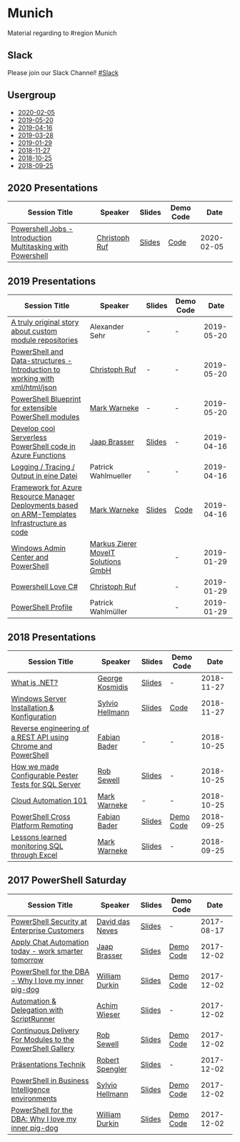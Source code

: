 # Munich

Material regarding to #region Munich

## Slack

Please join our Slack Channel!
[#Slack](https://powershell-ug.com/wp-login.php?action=slack-invitation)

## Usergroup

- [2020-02-05](https://www.meetup.com/German-PowerShell-Usergroup/events/267903113/)
- [2019-05-20](https://www.meetup.com/German-PowerShell-Usergroup/events/261221562/)
- [2019-04-16](https://www.meetup.com/German-PowerShell-Usergroup/events/259497691/)
- [2019-03-28](https://www.meetup.com/German-PowerShell-Usergroup/events/259497674/)
- [2019-01-29](https://www.meetup.com/German-PowerShell-Usergroup/events/258107321/)
- [2018-11-27](https://www.meetup.com/German-PowerShell-Usergroup/events/256169707)
- [2018-10-25](https://www.meetup.com/German-PowerShell-Usergroup/events/254472804/)
- [2018-09-25](https://www.meetup.com/German-PowerShell-Usergroup/events/254444660/)

## 2020 Presentations

| Session Title                                                                                                                                                                                                                | Speaker                                                                 | Slides                                                                                                                                                                                                                                                | Demo Code                     | Date       |
| ---------------------------------------------------------------------------------------------------------------------------------------------------------------------------------------------------------------------------- | ----------------------------------------------------------------------- | ----------------------------------------------------------------------------------------------------------------------------------------------------------------------------------------------------------------------------------------------------- | ----------------------------- | ---------- |
| [Powershell Jobs - Introduction Multitasking with Powershell](https://github.com/GPSUG/Munich/tree/master/Usergroup/2020-02-05/)                                                                                                | [Christoph Ruf](https://twitter.com/ruf_christoph)                                                       | [Slides](https://github.com/GPSUG/Munich/tree/master/Usergroup/2020-02-05/PowershellJobs/PowershellJobs.pptx)                                                                                                                                                                                                                                                       | [Code](https://github.com/GPSUG/Munich/tree/master/Usergroup/2020-02-05/PowershellJobs/Code/)                             | 2020-02-05 |

## 2019 Presentations

| Session Title                                                                                                                                                                                                                | Speaker                                                                 | Slides                                                                                                                                                                                                                                                | Demo Code                     | Date       |
| ---------------------------------------------------------------------------------------------------------------------------------------------------------------------------------------------------------------------------- | ----------------------------------------------------------------------- | ----------------------------------------------------------------------------------------------------------------------------------------------------------------------------------------------------------------------------------------------------- | ----------------------------- | ---------- |
| [A  truly original story about custom module repositories](https://github.com/GPSUG/Munich/tree/master/Usergroup/2019-05-20/)                                                                                                | Alexander Sehr                                                          | -                                                                                                                                                                                                                                                     | -                             | 2019-05-20 |
| [PowerShell and Data-structures - Introduction to working with xml/html/json](https://github.com/GPSUG/Munich/tree/master/Usergroup/2019-05-20/)                                                                             | [Christoph Ruf](https://twitter.com/ruf_christoph)                                                           | -                                                                                                                                                                                                                                                     | -                             | 2019-05-20 |
| [PowerShell Blueprint for extensible PowerShell modules](https://github.com/GPSUG/Munich/tree/master/Usergroup/2019-05-20/)                                                                                                  | [Mark Warneke](https://twitter.com/MarkWarneke/)                        | -                                                                                                                                                                                                                                                     | -                             | 2019-05-20 |
| [Develop cool Serverless PowerShell code in Azure Functions](https://github.com/GPSUG/Munich/tree/master/Usergroup/2019-04-16/Jaap%20Brasser%20-%20Develop%20cool%20Serverless%20PowerShell%20code%20in%20Azure%20Functions) | [Jaap Brasser](https://twitter.com/jaap_brasser/)                       | [Slides](https://github.com/GPSUG/Munich/blob/master/Usergroup/2019-04-16/Jaap%20Brasser%20-%20Develop%20cool%20Serverless%20PowerShell%20code%20in%20Azure%20Functions/Develop%20cool%20Serverless%20PowerShell%20code%20in%20Azure%20Functions.pdf) | -                             | 2019-04-16 |
| [Logging / Tracing / Output in eine Datei](https://github.com/GPSUG/Munich/tree/master/Usergroup/2019-04-16/PatrickWahlmueller.md)                                                                                           | Patrick Wahlmueller                                                     | -                                                                                                                                                                                                                                                     | -                             | 2019-04-16 |
| [Framework for Azure Resource Manager Deployments based on ARM-Templates Infrastructure as code](https://github.com/GPSUG/Munich/tree/master/Usergroup/2019-03-28/az_new.md)                                                 | [Mark Warneke](https://twitter.com/MarkWarneke/)                        | [Slides](https://aka.ms/Az.New)                                                                                                                                                                                                                       | [Code](https://aka.ms/Az.New) | 2019-04-16 |
| [Windows Admin Center and PowerShell](https://github.com/GPSUG/Munich/tree/master/Usergroup/2019-01-29/)                                                                                                                     | [Markus Zierer MoveIT Solutions GmbH](http://www.moveit-solutions.com/) |                                                                                                                                                                                                                                                       | -                             | 2019-01-29 |
| [Powershell Love C#](https://github.com/GPSUG/Munich/tree/master/Usergroup/2019-01-29/PSLoveC%23)                                                                                                                            | [Christoph Ruf](https://twitter.com/ruf_christoph)                                                           |                                                                                                                                                                                                                                                       | -                             | 2019-01-29 |
| [PowerShell Profile](https://github.com/GPSUG/Munich/tree/master/Usergroup/2019-01-29/)                                                                                                                                      | Patrick Wahlmüller                                                      |                                                                                                                                                                                                                                                       | -                             | 2019-01-29 |


## 2018 Presentations

| Session Title                                                                                                                                                           | Speaker                                           | Slides                                                                                                                                                                                                                                                                                                                                                                | Demo Code                                                                                                                                    | Date       |
| ----------------------------------------------------------------------------------------------------------------------------------------------------------------------- | ------------------------------------------------- | --------------------------------------------------------------------------------------------------------------------------------------------------------------------------------------------------------------------------------------------------------------------------------------------------------------------------------------------------------------------- | -------------------------------------------------------------------------------------------------------------------------------------------- | ---------- |
| [What is .NET?](https://github.com/GPSUG/Munich/tree/master/Usergroup/2018-11-27/What_is_net.md)                                                                        | [George Kosmidis](http://georgekosmidis.gr/)      | [Slides](https://na01.safelinks.protection.outlook.com/?url=https%3A%2F%2Fgithub.com%2Fdotnet-presentations%2Fhome%2Ftree%2Fmaster%2F.NET%2520Intro&data=02%7C01%7CMark.Warneke%40microsoft.com%7Ce755fef4740b4d88ad7608d65125787f%7C72f988bf86f141af91ab2d7cd011db47%7C1%7C0%7C636785618712677118&sdata=tkwm%2FOlnigGnEv8I36jqeEQeQehGrJ19P0fkidtzyvM%3D&reserved=0) | -                                                                                                                                            | 2018-11-27 |
| [Windows Server Installation & Konfiguration](https://github.com/GPSUG/Munich/tree/master/Usergroup/2018-11-27/Windows%20Server%20Installation)                         | [Sylvio Hellmann](https://sylvioh.wordpress.com/) | [Slides](https://github.com/GPSUG/Munich/tree/master/Usergroup/2018-11-27/Windows%20Server%20Installation/PowerShell_Meetup_2018_11.pdf)                                                                                                                                                                                                                              | [Code](https://github.com/GPSUG/Munich/tree/master/Usergroup/2018-11-27/Windows%20Server%20Installation/)                                    | 2018-11-27 |
| [Reverse engineering of a REST API using Chrome and PowerShell](https://github.com/GPSUG/Munich/tree/master/Usergroup/2018-10-25/Reverse_engineering_REST_API.md)       | [Fabian Bader](https://twitter.com/fabian_bader/) | -                                                                                                                                                                                                                                                                                                                                                                     | -                                                                                                                                            | 2018-10-25 |
| [How we made Configurable Pester Tests for SQL Server](https://github.com/GPSUG/Munich/tree/master/Usergroup/2018-10-25/How%20We%20Made%20Configurable%20Tests.pdf)     | [Rob Sewell](https://sqldbawithAbeard.com)        | [Slides](https://github.com/GPSUG/Munich/tree/master/Usergroup/2018-10-25/How%20We%20Made%20Configurable%20Tests.pdf)                                                                                                                                                                                                                                                 | -                                                                                                                                            | 2018-10-25 |
| [Cloud Automation 101](https://markwarneke.me/Cloud-Automation-101)                                                                                                     | [Mark Warneke](https://twitter.com/mark_mit_k_/)  | -                                                                                                                                                                                                                                                                                                                                                                     | -                                                                                                                                            | 2018-10-25 |
| [PowerShell Cross Platform Remoting](https://github.com/GPSUG/Munich/tree/master/Usergroup/2018-09-25/PowerShell%20Cross%20Platform%20Remoting%20-%20Fabian%20Bader)    | [Fabian Bader](https://twitter.com/fabian_bader/) | [Slides](https://github.com/GPSUG/Munich/tree/master/Usergroup/2018-09-25/PowerShell%20Cross%20Platform%20Remoting%20-%20Fabian%20Bader/PowerShell%20Cross%20/Platform%20Remoting.pdf)                                                                                                                                                                                | [Demo Code](https://github.com/GPSUG/Munich/tree/master/Usergroup/2018-09-25/PowerShell%20Cross%20Platform%20Remoting%20-%20Fabian%20Bader/) | 2018-09-25 |
| [Lessons learned monitoring SQL through Excel](https://github.com/GPSUG/Munich/tree/master/Usergroup/2018-09-25/Lessons%20learned%20monitoring%20SQL%20through%20Excel) | [Mark Warneke](https://twitter.com/mark_mit_k_)   | [Slides]()                                                                                                                                                                                                                                                                                                                                                            | -                                                                                                                                            | 2018-09-25 |

## 2017 PowerShell Saturday

| Session Title                                                                                                                                                                             | Speaker                                           | Slides                                                                                                                                                                                                        | Demo Code                                                                                                                                          | Date       |
| ----------------------------------------------------------------------------------------------------------------------------------------------------------------------------------------- | ------------------------------------------------- | ------------------------------------------------------------------------------------------------------------------------------------------------------------------------------------------------------------- | -------------------------------------------------------------------------------------------------------------------------------------------------- | ---------- |
| [PowerShell Security at Enterprise Customers](https://github.com/GPSUG/Munich/tree/master/PowerShell%20Saturday/David%20das%20Neves%20-%20PSSecurity)                                     | [David das Neves](https://github.com/ddneves)     | [Slides](https://github.com/GPSUG/Munich/blob/master/PowerShell%20Saturday/David%20das%20Neves%20-%20PSSecurity/PSConfEU17_Security_Session.zip)                                                              | -                                                                                                                                                  | 2017-08-17 |
| [Apply Chat Automation today - work smarter tomorrow](https://github.com/GPSUG/Munich/tree/master/PowerShell%20Saturday/Jaap%20Brasser%20-%20Chat%20Automation)                           | [Jaap Brasser](https://github.com/jaapbrasser)    | [Slides](https://github.com/GPSUG/Munich/blob/master/PowerShell%20Saturday/Jaap%20Brasser%20-%20Chat%20Automation/Apply%20Chat%20Automation%20today%20-%20work%20smarter%20tomorrow.pdf)                      | [Demo Code](https://github.com/GPSUG/Munich/blob/master/PowerShell%20Saturday/Jaap%20Brasser%20-%20Chat%20Automation/Demo.zip)                     | 2017-12-02 |
| [PowerShell for the DBA - Why I love my inner pig-dog](https://github.com/GPSUG/Munich/tree/master/PowerShell%20Saturday/William%20Durkin)                                                | [William Durkin](https://github.com/sql-williamd) | [Slides](https://github.com/GPSUG/Munich/blob/master/PowerShell%20Saturday/William%20Durkin/PowerShell%20for%20the%20DBA.pptx)                                                                                | [Demo Code](https://github.com/GPSUG/Munich/blob/master/PowerShell%20Saturday/William%20Durkin/dbatools%20demo.txt)                                | 2017-12-02 |
| [Automation & Delegation with ScriptRunner](https://github.com/GPSUG/Munich/tree/master/PowerShell%20Saturday/Achim%20Wieser%20-%20ScriptRunner)                                          | [Achim Wieser](https://www.scriptrunner.com)      | [Slides](https://github.com/GPSUG/Munich/blob/master/PowerShell%20Saturday/Achim%20Wieser%20-%20ScriptRunner/ScriptRunner_2018_for_Geeks_EN.pptx)                                                             | -                                                                                                                                                  | 2017-12-02 |
| [Continuous Delivery For Modules to the PowerShell Gallery](https://github.com/GPSUG/Munich/tree/master/PowerShell%20Saturday/PowerShell%20Saturday%20Munich%20-%20Continuous%20Delivery) | [Rob Sewell](https://sqldbawithAbeard.com)        | [Slides](https://github.com/GPSUG/Munich/blob/master/PowerShell%20Saturday/PowerShell%20Saturday%20Munich%20-%20Continuous%20Delivery/Continuous%20Delivery%20For%20Modules%20To%20PowerShell%20Gallery.pptx) | [Demo Code](https://github.com/GPSUG/Munich/blob/master/PowerShell%20Saturday/PowerShell%20Saturday%20Munich%20-%20Continuous%20Delivery/Demo.ps1) | 2017-12-02 |
| [Präsentations Technik](https://github.com/GPSUG/Munich/tree/master/PowerShell%20Saturday/Robert%20Spengler)                                                                              | [Robert Spengler](https://www.robert-spengler.de) | [Slides](https://github.com/GPSUG/Munich/blob/master/PowerShell%20Saturday/Robert%20Spengler/SPENGLER%20Tipps%20Slides.pdf)                                                                                   | -                                                                                                                                                  | 2017-12-02 |
| [PowerShell in Business Intelligence environments](https://github.com/GPSUG/Munich/tree/master/PowerShell%20Saturday/Sylvio%20Hellmann)                                                   | [Sylvio Hellmann](http://sylvioh.wordpress.com)   | [Slides](https://github.com/GPSUG/Munich/blob/master/PowerShell%20Saturday/Sylvio%20Hellmann/PSSaturDay_Sylvio.zip)                                                                                           | [Demo Code](https://github.com/GPSUG/Munich/blob/master/PowerShell%20Saturday/Sylvio%20Hellmann/PSSaturDay_Sylvio.zip)                             | 2017-12-02 |
| [PowerShell for the DBA: Why I love my inner pig-dog](https://github.com/GPSUG/Munich/tree/master/PowerShell%20Saturday/William%20Durkin)                                                 | [William Durkin](http://williamdurkin.com/)       | [Slides](https://github.com/GPSUG/Munich/blob/master/PowerShell%20Saturday/William%20Durkin/PowerShell%20for%20the%20DBA.pptx)                                                                                | [Demo Code](https://github.com/GPSUG/Munich/blob/master/PowerShell%20Saturday/William%20Durkin/dbatools%20demo.txt)                                | 2017-12-02 |